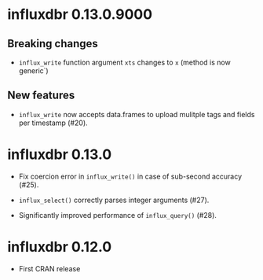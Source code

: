 # influxdbr 0.13.0.9000

## Breaking changes

* `influx_write` function argument `xts` changes to `x` (method is now generic`)

## New features

* `influx_write` now accepts data.frames to upload mulitple tags and fields per timestamp (#20).

# influxdbr 0.13.0

* Fix coercion error in `influx_write()` in case of sub-second accuracy (#25).

* `influx_select()` correctly parses integer arguments (#27).

* Significantly improved performance of `influx_query()` (#28).

# influxdbr 0.12.0

* First CRAN release